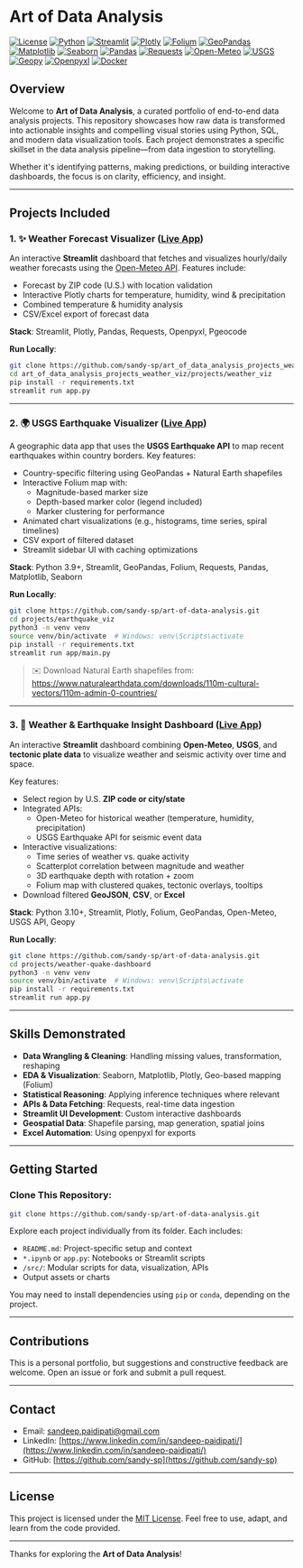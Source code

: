 # Art of Data Analysis

[![License](https://img.shields.io/badge/License-MIT-yellow.svg)](https://opensource.org/licenses/MIT)
[![Python](https://img.shields.io/badge/Python-3.10+-blue?logo=python)](https://www.python.org)
[![Streamlit](https://img.shields.io/badge/Built%20with-Streamlit-ff4b4b?logo=streamlit&logoColor=white)](https://streamlit.io)
[![Plotly](https://img.shields.io/badge/Charts-Plotly-3e4f6a?logo=plotly&logoColor=white)](https://plotly.com)
[![Folium](https://img.shields.io/badge/Maps-Folium-43a047?logo=leaflet&logoColor=white)](https://python-visualization.github.io/folium/)
[![GeoPandas](https://img.shields.io/badge/GeoPandas-0.10%2B-green?logo=python&logoColor=white)](https://geopandas.org/)
[![Matplotlib](https://img.shields.io/badge/Plots-Matplotlib-yellow?logo=python&logoColor=white)](https://matplotlib.org/)
[![Seaborn](https://img.shields.io/badge/Charts-Seaborn-4B8BBE?logo=python&logoColor=white)](https://seaborn.pydata.org/)
[![Pandas](https://img.shields.io/badge/Data-Pandas-150458?logo=pandas&logoColor=white)](https://pandas.pydata.org)
[![Requests](https://img.shields.io/badge/API-Requests-20232a?logo=python&logoColor=white)](https://docs.python-requests.org)
[![Open-Meteo](https://img.shields.io/badge/API-Open--Meteo-green)](https://open-meteo.com/)
[![USGS](https://img.shields.io/badge/API-USGS-grey)](https://earthquake.usgs.gov/fdsnws/event/1/)
[![Geopy](https://img.shields.io/badge/Geocoding-Geopy-blue)](https://pypi.org/project/geopy/)
[![Openpyxl](https://img.shields.io/badge/Excel-openpyxl-1a73e8?logo=microsoft-excel&logoColor=white)](https://pypi.org/project/openpyxl)
[![Docker](https://img.shields.io/badge/Deploy-Docker-2496ed?logo=docker)](https://www.docker.com)


## Overview

Welcome to **Art of Data Analysis**, a curated portfolio of end-to-end data analysis projects. This repository showcases how raw data is transformed into actionable insights and compelling visual stories using Python, SQL, and modern data visualization tools. Each project demonstrates a specific skillset in the data analysis pipeline—from data ingestion to storytelling.

Whether it's identifying patterns, making predictions, or building interactive dashboards, the focus is on clarity, efficiency, and insight.

---

## Projects Included

### 1. ✨ Weather Forecast Visualizer ([Live App](https://art-of-data-analysis-weather-viz.streamlit.app/))
An interactive **Streamlit** dashboard that fetches and visualizes hourly/daily weather forecasts using the [Open-Meteo API](https://open-meteo.com/). Features include:

- Forecast by ZIP code (U.S.) with location validation
- Interactive Plotly charts for temperature, humidity, wind & precipitation
- Combined temperature & humidity analysis
- CSV/Excel export of forecast data

**Stack**: Streamlit, Plotly, Pandas, Requests, Openpyxl, Pgeocode

**Run Locally**:
```bash
git clone https://github.com/sandy-sp/art_of_data_analysis_projects_weather_viz.git
cd art_of_data_analysis_projects_weather_viz/projects/weather_viz
pip install -r requirements.txt
streamlit run app.py
```

---

### 2. 🌍 USGS Earthquake Visualizer ([Live App](https://art-of-data-analysis-earthquake-viz.streamlit.app/))
A geographic data app that uses the **USGS Earthquake API** to map recent earthquakes within country borders. Key features:

- Country-specific filtering using GeoPandas + Natural Earth shapefiles
- Interactive Folium map with:
  - Magnitude-based marker size
  - Depth-based marker color (legend included)
  - Marker clustering for performance
- Animated chart visualizations (e.g., histograms, time series, spiral timelines)
- CSV export of filtered dataset
- Streamlit sidebar UI with caching optimizations

**Stack**: Python 3.9+, Streamlit, GeoPandas, Folium, Requests, Pandas, Matplotlib, Seaborn

**Run Locally**:
```bash
git clone https://github.com/sandy-sp/art-of-data-analysis.git
cd projects/earthquake_viz
python3 -m venv venv
source venv/bin/activate  # Windows: venv\Scripts\activate
pip install -r requirements.txt
streamlit run app/main.py
```

> ✉️ Download Natural Earth shapefiles from:
> https://www.naturalearthdata.com/downloads/110m-cultural-vectors/110m-admin-0-countries/

---

### 3. 🌋 Weather & Earthquake Insight Dashboard ([Live App](https://art-of-data-analysis-weather-quake.streamlit.app/))
An interactive **Streamlit** dashboard combining **Open-Meteo**, **USGS**, and **tectonic plate data** to visualize weather and seismic activity over time and space.

Key features:

- Select region by U.S. **ZIP code or city/state**
- Integrated APIs:
  - Open-Meteo for historical weather (temperature, humidity, precipitation)
  - USGS Earthquake API for seismic event data
- Interactive visualizations:
  - Time series of weather vs. quake activity
  - Scatterplot correlation between magnitude and weather
  - 3D earthquake depth with rotation + zoom
  - Folium map with clustered quakes, tectonic overlays, tooltips
- Download filtered **GeoJSON**, **CSV**, or **Excel**

**Stack**: Python 3.10+, Streamlit, Plotly, Folium, GeoPandas, Open-Meteo, USGS API, Geopy

**Run Locally**:
```bash
git clone https://github.com/sandy-sp/art-of-data-analysis.git
cd projects/weather-quake-dashboard
python3 -m venv venv
source venv/bin/activate  # Windows: venv\Scripts\activate
pip install -r requirements.txt
streamlit run app.py
```

---

## Skills Demonstrated

- **Data Wrangling & Cleaning**: Handling missing values, transformation, reshaping
- **EDA & Visualization**: Seaborn, Matplotlib, Plotly, Geo-based mapping (Folium)
- **Statistical Reasoning**: Applying inference techniques where relevant
- **APIs & Data Fetching**: Requests, real-time data ingestion
- **Streamlit UI Development**: Custom interactive dashboards
- **Geospatial Data**: Shapefile parsing, map generation, spatial joins
- **Excel Automation**: Using openpyxl for exports

---

## Getting Started

### Clone This Repository:
```bash
git clone https://github.com/sandy-sp/art-of-data-analysis.git
```

Explore each project individually from its folder. Each includes:
- `README.md`: Project-specific setup and context
- `*.ipynb` or `app.py`: Notebooks or Streamlit scripts
- `/src/`: Modular scripts for data, visualization, APIs
- Output assets or charts

You may need to install dependencies using `pip` or `conda`, depending on the project.

---

## Contributions
This is a personal portfolio, but suggestions and constructive feedback are welcome. Open an issue or fork and submit a pull request.

---

## Contact
- Email: [sandeep.paidipati@gmail.com](mailto:sandeep.paidipati@gmail.com)
- LinkedIn: [https://www.linkedin.com/in/sandeep-paidipati/](https://www.linkedin.com/in/sandeep-paidipati/)
- GitHub: [https://github.com/sandy-sp](https://github.com/sandy-sp)

---

## License
This project is licensed under the [MIT License](https://opensource.org/licenses/MIT). Feel free to use, adapt, and learn from the code provided.

---

Thanks for exploring the **Art of Data Analysis**!


